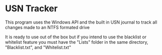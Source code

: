 # USN Tracker

This program uses the Windows API and the built in USN journal to track all changes made to an NTFS formated drive

It is ready to use out of the box but if you intend to use the blacklist or whitelist feature you must have the "Lists" folder in the same directory, "Blacklist.txt", and "Whitelist.txt"
